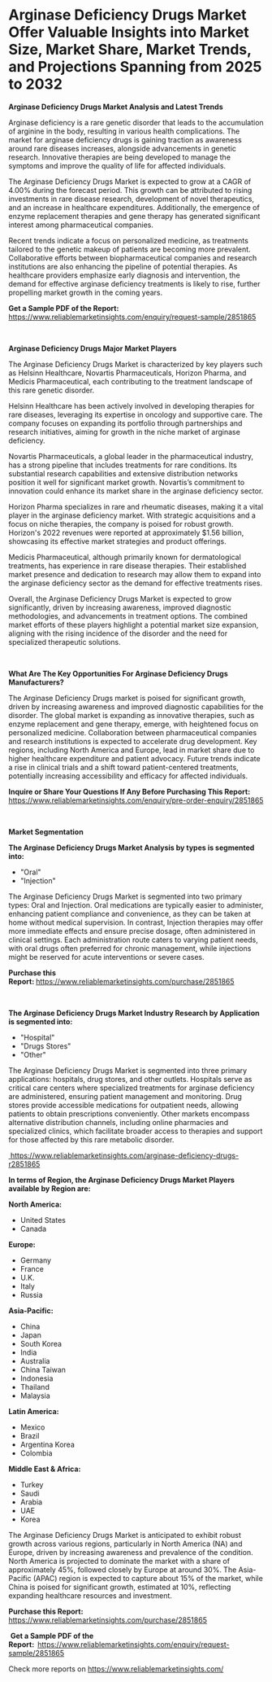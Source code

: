 <p><h1>Arginase Deficiency Drugs Market Offer Valuable Insights into Market Size, Market Share, Market Trends, and Projections Spanning from 2025 to 2032</h1></p><p><strong>Arginase Deficiency Drugs Market Analysis and Latest Trends</strong></p>
<p><p>Arginase deficiency is a rare genetic disorder that leads to the accumulation of arginine in the body, resulting in various health complications. The market for arginase deficiency drugs is gaining traction as awareness around rare diseases increases, alongside advancements in genetic research. Innovative therapies are being developed to manage the symptoms and improve the quality of life for affected individuals.</p><p>The Arginase Deficiency Drugs Market is expected to grow at a CAGR of 4.00% during the forecast period. This growth can be attributed to rising investments in rare disease research, development of novel therapeutics, and an increase in healthcare expenditures. Additionally, the emergence of enzyme replacement therapies and gene therapy has generated significant interest among pharmaceutical companies.</p><p>Recent trends indicate a focus on personalized medicine, as treatments tailored to the genetic makeup of patients are becoming more prevalent. Collaborative efforts between biopharmaceutical companies and research institutions are also enhancing the pipeline of potential therapies. As healthcare providers emphasize early diagnosis and intervention, the demand for effective arginase deficiency treatments is likely to rise, further propelling market growth in the coming years.</p></p>
<p><strong>Get a Sample PDF of the Report:&nbsp;</strong> <a href="https://www.reliablemarketinsights.com/enquiry/request-sample/2851865?utm_campaign=3261&utm_medium=2&utm_source=Github&utm_content=ia&utm_term=11032025&utm_id=arginase-deficiency-drugs">https://www.reliablemarketinsights.com/enquiry/request-sample/2851865</a></p>
<p>&nbsp;</p>
<p><strong>Arginase Deficiency Drugs Major Market Players</strong></p>
<p><p>The Arginase Deficiency Drugs Market is characterized by key players such as Helsinn Healthcare, Novartis Pharmaceuticals, Horizon Pharma, and Medicis Pharmaceutical, each contributing to the treatment landscape of this rare genetic disorder.</p><p>Helsinn Healthcare has been actively involved in developing therapies for rare diseases, leveraging its expertise in oncology and supportive care. The company focuses on expanding its portfolio through partnerships and research initiatives, aiming for growth in the niche market of arginase deficiency.</p><p>Novartis Pharmaceuticals, a global leader in the pharmaceutical industry, has a strong pipeline that includes treatments for rare conditions. Its substantial research capabilities and extensive distribution networks position it well for significant market growth. Novartis’s commitment to innovation could enhance its market share in the arginase deficiency sector.</p><p>Horizon Pharma specializes in rare and rheumatic diseases, making it a vital player in the arginase deficiency market. With strategic acquisitions and a focus on niche therapies, the company is poised for robust growth. Horizon's 2022 revenues were reported at approximately $1.56 billion, showcasing its effective market strategies and product offerings.</p><p>Medicis Pharmaceutical, although primarily known for dermatological treatments, has experience in rare disease therapies. Their established market presence and dedication to research may allow them to expand into the arginase deficiency sector as the demand for effective treatments rises.</p><p>Overall, the Arginase Deficiency Drugs Market is expected to grow significantly, driven by increasing awareness, improved diagnostic methodologies, and advancements in treatment options. The combined market efforts of these players highlight a potential market size expansion, aligning with the rising incidence of the disorder and the need for specialized therapeutic solutions.</p></p>
<p>&nbsp;</p>
<p><strong>What Are The Key Opportunities For Arginase Deficiency Drugs Manufacturers?</strong></p>
<p><p>The Arginase Deficiency Drugs market is poised for significant growth, driven by increasing awareness and improved diagnostic capabilities for the disorder. The global market is expanding as innovative therapies, such as enzyme replacement and gene therapy, emerge, with heightened focus on personalized medicine. Collaboration between pharmaceutical companies and research institutions is expected to accelerate drug development. Key regions, including North America and Europe, lead in market share due to higher healthcare expenditure and patient advocacy. Future trends indicate a rise in clinical trials and a shift toward patient-centered treatments, potentially increasing accessibility and efficacy for affected individuals.</p></p>
<p><strong>Inquire or Share Your Questions If Any Before Purchasing This Report:</strong> <a href="https://www.reliablemarketinsights.com/enquiry/pre-order-enquiry/2851865?utm_campaign=3261&utm_medium=2&utm_source=Github&utm_content=ia&utm_term=11032025&utm_id=arginase-deficiency-drugs">https://www.reliablemarketinsights.com/enquiry/pre-order-enquiry/2851865</a></p>
<p>&nbsp;</p>
<p><strong>Market Segmentation</strong></p>
<p><strong>The Arginase Deficiency Drugs Market Analysis by types is segmented into:</strong></p>
<p><ul><li>"Oral"</li><li>"Injection"</li></ul></p>
<p><p>The Arginase Deficiency Drugs Market is segmented into two primary types: Oral and Injection. Oral medications are typically easier to administer, enhancing patient compliance and convenience, as they can be taken at home without medical supervision. In contrast, Injection therapies may offer more immediate effects and ensure precise dosage, often administered in clinical settings. Each administration route caters to varying patient needs, with oral drugs often preferred for chronic management, while injections might be reserved for acute interventions or severe cases.</p></p>
<p><strong>Purchase this Report:&nbsp;</strong><a href="https://www.reliablemarketinsights.com/purchase/2851865?utm_campaign=3261&utm_medium=2&utm_source=Github&utm_content=ia&utm_term=11032025&utm_id=arginase-deficiency-drugs">https://www.reliablemarketinsights.com/purchase/2851865</a></p>
<p>&nbsp;</p>
<p><strong>The Arginase Deficiency Drugs Market Industry Research by Application is segmented into:</strong></p>
<p><ul><li>"Hospital"</li><li>"Drugs Stores"</li><li>"Other"</li></ul></p>
<p><p>The Arginase Deficiency Drugs Market is segmented into three primary applications: hospitals, drug stores, and other outlets. Hospitals serve as critical care centers where specialized treatments for arginase deficiency are administered, ensuring patient management and monitoring. Drug stores provide accessible medications for outpatient needs, allowing patients to obtain prescriptions conveniently. Other markets encompass alternative distribution channels, including online pharmacies and specialized clinics, which facilitate broader access to therapies and support for those affected by this rare metabolic disorder.</p></p>
<p><a href="https://www.reliablemarketinsights.com/arginase-deficiency-drugs-r2851865?utm_campaign=3261&utm_medium=2&utm_source=Github&utm_content=ia&utm_term=11032025&utm_id=arginase-deficiency-drugs">&nbsp;https://www.reliablemarketinsights.com/arginase-deficiency-drugs-r2851865</a></p>
<p><strong>In terms of Region, the Arginase Deficiency Drugs Market Players available by Region are:</strong></p>
<p>
    <p> <strong> North America: </strong>
        <ul>
            <li>United States</li>
            <li>Canada</li>
        </ul>
        </p> 
    <p> <strong> Europe: </strong>
        <ul>
            <li>Germany</li>
            <li>France</li>
            <li>U.K.</li>
            <li>Italy</li>
            <li>Russia</li>
        </ul>
        </p> 
    <p> <strong> Asia-Pacific: </strong>
        <ul>
            <li>China</li>
            <li>Japan</li>
            <li>South Korea</li>
            <li>India</li>
            <li>Australia</li>
            <li>China Taiwan</li>
            <li>Indonesia</li>
            <li>Thailand</li>
            <li>Malaysia</li>
        </ul>
        </p> 
    <p> <strong> Latin America: </strong>
        <ul>
            <li>Mexico</li>
            <li>Brazil</li>
            <li>Argentina Korea</li>
            <li>Colombia</li>
        </ul>
        </p> 
    <p> <strong> Middle East & Africa: </strong>
        <ul>
            <li>Turkey</li>
            <li>Saudi</li>
            <li>Arabia</li>
            <li>UAE</li>
            <li>Korea</li>
        </ul>
    </p>
    </p>
<p><p>The Arginase Deficiency Drugs Market is anticipated to exhibit robust growth across various regions, particularly in North America (NA) and Europe, driven by increasing awareness and prevalence of the condition. North America is projected to dominate the market with a share of approximately 45%, followed closely by Europe at around 30%. The Asia-Pacific (APAC) region is expected to capture about 15% of the market, while China is poised for significant growth, estimated at 10%, reflecting expanding healthcare resources and investment.</p></p>
<p><strong>Purchase this Report: </strong><a href="https://www.reliablemarketinsights.com/purchase/2851865?utm_campaign=3261&utm_medium=2&utm_source=Github&utm_content=ia&utm_term=11032025&utm_id=arginase-deficiency-drugs">https://www.reliablemarketinsights.com/purchase/2851865</a></p>
<p>&nbsp;<strong>Get a Sample PDF of the Report:&nbsp;&nbsp;</strong><a href="https://www.reliablemarketinsights.com/enquiry/request-sample/2851865?utm_campaign=3261&utm_medium=2&utm_source=Github&utm_content=ia&utm_term=11032025&utm_id=arginase-deficiency-drugs">https://www.reliablemarketinsights.com/enquiry/request-sample/2851865</a></p>
<p><strong></strong></p>
<p>Check more reports on <a href="https://www.reliablemarketinsights.com/?utm_campaign=3261&utm_medium=2&utm_source=Github&utm_content=ia&utm_term=11032025&utm_id=arginase-deficiency-drugs">https://www.reliablemarketinsights.com/</a></p>